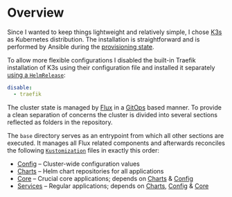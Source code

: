 # Overview

Since I wanted to keep things lightweight and relatively simple, I chose [K3s](https://k3s.io) as Kubernetes distribution. The installation is straightforward and is performed by Ansible during the [provisioning state](/provisioning/).

To allow more flexible configurations I disabled the built-in Traefik installation of K3s using their configuration file and installed it separately [using a `HelmRelease`](/cluster/core/traefik/):

```yaml title="/etc/rancher/k3s/config.yaml"
disable:
  - traefik
```

The cluster state is managed by [Flux](https://fluxcd.io) in a [GitOps](https://www.weave.works/technologies/gitops/) based manner. To provide a clean separation of concerns the cluster is divided into several sections reflected as folders in the repository.

The `base` directory serves as an entrypoint from which all other sections are executed. It manages all Flux related components and afterwards reconciles the following [`Kustomization`](https://fluxcd.io/docs/components/kustomize/kustomization/) files in exactly this order:

- [Config](/cluster/config/) – Cluster-wide configuration values
- [Charts](/cluster/charts/) – Helm chart repositories for all applications
- [Core](/cluster/core/) – Crucial core applications; depends on [Charts](/cluster/charts/) & [Config](/cluster/config/)
- [Services](/cluster/services/) – Regular applications; depends on [Charts](/cluster/charts/), [Config](/cluster/config/) & [Core](/cluster/core/)
